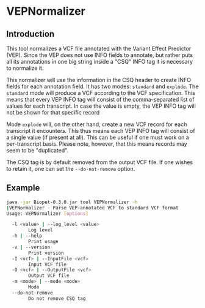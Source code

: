 VEPNormalizer
============

Introduction
------------
This tool normalizes a VCF file annotated with the Variant Effect Predictor (VEP). 
Since the VEP does not use INFO fields to annotate, but rather puts all its annotations in one big string inside a "CSQ" INFO tag it is necessary to normalize it. 

This normalizer will use the information in the CSQ header to create INFO fields for each annotation field. 
It has two modes: `standard` and `explode`. The `standard` mode will produce a VCF according to the VCF specification.
This means that every VEP INFO tag will consist of the comma-separated list of values for each transcript.
In case the value is empty, the VEP INFO tag will not be shown for that specific record 

Mode `explode` will, on the other hand, create a new VCF record for each transcript it encounters.
This thus means each VEP INFO tag will consist of a single value (if present at all). This can be useful if one must work on a per-transcript basis.
Please note, however, that this means records may seem to be "duplicated".

The CSQ tag is by default removed from the output VCF file. If one wishes to retain it, one can set the `--do-not-remove` option. 


Example
---------

~~~~bash
java -jar Biopet-0.3.0.jar tool VEPNormalizer -h
|VEPNormalizer - Parse VEP-annotated VCF to standard VCF format 
Usage: VEPNormalizer [options]

  -l <value> | --log_level <value>
        Log level
  -h | --help
        Print usage
  -v | --version
        Print version
  -I <vcf> | --InputFile <vcf>
        Input VCF file
  -O <vcf> | --OutputFile <vcf>
        Output VCF file
  -m <mode> | --mode <mode>
        Mode
  --do-not-remove
        Do not remove CSQ tag
~~~~   

